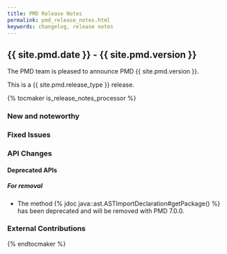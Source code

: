 ```yaml
---
title: PMD Release Notes
permalink: pmd_release_notes.html
keywords: changelog, release notes
---
```


## {{ site.pmd.date }} - {{ site.pmd.version }}

The PMD team is pleased to announce PMD {{ site.pmd.version }}.

This is a {{ site.pmd.release_type }} release.

{% tocmaker is_release_notes_processor %}

### New and noteworthy

### Fixed Issues

### API Changes

#### Deprecated APIs

##### For removal

*   The method {% jdoc java::ast.ASTImportDeclaration#getPackage() %} has been deprecated and
    will be removed with PMD 7.0.0.

### External Contributions

{% endtocmaker %}

